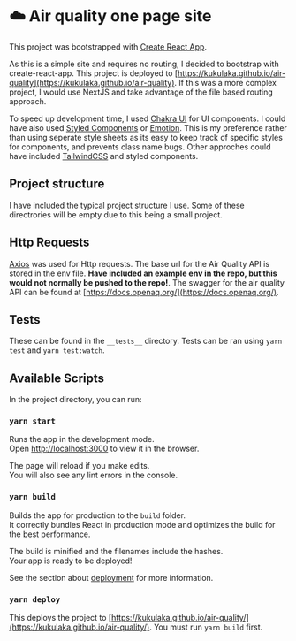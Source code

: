 #  :cloud: Air quality one page site

This project was bootstrapped with [Create React App](https://github.com/facebook/create-react-app).

As this is a simple site and requires no routing, I decided to bootstrap with create-react-app.  This project is deployed to [https://kukulaka.github.io/air-quality](https://kukulaka.github.io/air-quality). If this was a more complex project, I would use NextJS and take advantage of the file based routing approach.  

To speed up development time, I used [Chakra UI](https://chakra-ui.com) for UI components. I could have also used [Styled Components](https://styled-components.com/docs/basics) or [Emotion](https://emotion.sh/docs/introduction). This is my preference rather than using seperate style sheets as its easy to keep track of specific styles for components, and prevents class name bugs. Other approches could have included [TailwindCSS](https://tailwindcss.com/docs/installation) and styled components.  

## Project structure
I have included the typical project structure I use. Some of these directrories will be empty due to this being a small project. 

## Http Requests
[Axios](https://www.npmjs.com/package/axios) was used for Http requests. The base url for the Air Quality API is stored in the env file. **Have included an example env in the repo, but this would not normally be pushed to the repo!**. The swagger for the air quality API can be found at [https://docs.openaq.org/](https://docs.openaq.org/).

## Tests
These can be found in the `__tests__` directory. Tests can be ran using `yarn test` and `yarn test:watch`. 


## Available Scripts

In the project directory, you can run:

### `yarn start`

Runs the app in the development mode.\
Open [http://localhost:3000](http://localhost:3000) to view it in the browser.

The page will reload if you make edits.\
You will also see any lint errors in the console.


### `yarn build`

Builds the app for production to the `build` folder.\
It correctly bundles React in production mode and optimizes the build for the best performance.

The build is minified and the filenames include the hashes.\
Your app is ready to be deployed!

See the section about [deployment](https://facebook.github.io/create-react-app/docs/deployment) for more information.

### `yarn deploy`
This deploys the project to [https://kukulaka.github.io/air-quality/](https://kukulaka.github.io/air-quality/). You must run `yarn build` first.


